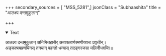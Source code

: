 +++
secondary_sources = [ "MSS_5281",]
jsonClass = "Subhaashita"
title = "आलक्ष्य दन्तमुकुलान्"

+++

<details open><summary>Text</summary>

आलक्ष्य दन्तमुकुलान् अनिमित्तहासैर् अव्यक्तवर्णरमणीयवचः प्रवृत्तीन्।  
अङ्काश्रयप्रणयिनस् तनयान् वहन्तो धन्यास् तदङ्गरजसा मलिनीभवन्ति॥
</details>
